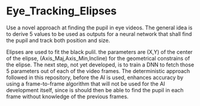 # Eye_Tracking_Elipses
Use a novel approach at finding the pupil in eye videos. The general idea is to derive 5 values to be used as outputs for a neural network that shall find the pupil and track both position and size.

Elipses are used to fit the black pulil. the parameters are (X,Y) of the center of the elipse, (Axis_Maj,Axis_Min,Incline) for the geometrical constrains of the elipse. The next step, not yet developed, is to train a DNN to fetch those 5 parameters out of each of the video frames. The deterministic approach followed in this repository, before the AI is used, enhances accuracy by using a frame-to-frame algorithm that will not be used for the AI development itself, since is should then be able to find the pupil in each frame without knowledge of the previous frames.
